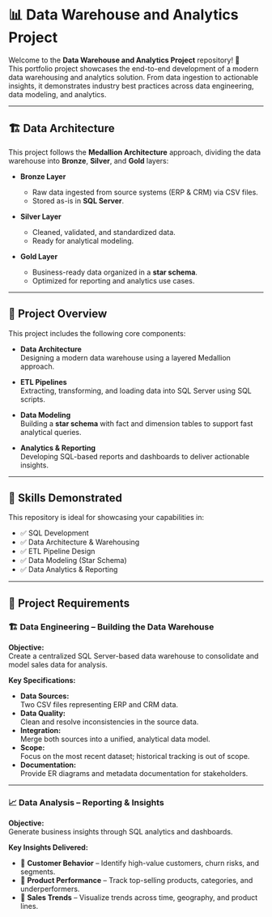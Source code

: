# 📊 Data Warehouse and Analytics Project

Welcome to the **Data Warehouse and Analytics Project** repository! 🚀  
This portfolio project showcases the end-to-end development of a modern data warehousing and analytics solution. From data ingestion to actionable insights, it demonstrates industry best practices across data engineering, data modeling, and analytics.

---

## 🏗️ Data Architecture

This project follows the **Medallion Architecture** approach, dividing the data warehouse into **Bronze**, **Silver**, and **Gold** layers:

- **Bronze Layer**  
  - Raw data ingested from source systems (ERP & CRM) via CSV files.  
  - Stored as-is in **SQL Server**.

- **Silver Layer**  
  - Cleaned, validated, and standardized data.  
  - Ready for analytical modeling.

- **Gold Layer**  
  - Business-ready data organized in a **star schema**.  
  - Optimized for reporting and analytics use cases.

---

## 📖 Project Overview

This project includes the following core components:

- **Data Architecture**  
  Designing a modern data warehouse using a layered Medallion approach.

- **ETL Pipelines**  
  Extracting, transforming, and loading data into SQL Server using SQL scripts.

- **Data Modeling**  
  Building a **star schema** with fact and dimension tables to support fast analytical queries.

- **Analytics & Reporting**  
  Developing SQL-based reports and dashboards to deliver actionable insights.

---

## 🎯 Skills Demonstrated

This repository is ideal for showcasing your capabilities in:

- ✅ SQL Development  
- ✅ Data Architecture & Warehousing  
- ✅ ETL Pipeline Design  
- ✅ Data Modeling (Star Schema)  
- ✅ Data Analytics & Reporting  

---

## 🚀 Project Requirements

### 🏗️ Data Engineering – Building the Data Warehouse

**Objective:**  
Create a centralized SQL Server-based data warehouse to consolidate and model sales data for analysis.

**Key Specifications:**
- **Data Sources:**  
  Two CSV files representing ERP and CRM data.
- **Data Quality:**  
  Clean and resolve inconsistencies in the source data.
- **Integration:**  
  Merge both sources into a unified, analytical data model.
- **Scope:**  
  Focus on the most recent dataset; historical tracking is out of scope.
- **Documentation:**  
  Provide ER diagrams and metadata documentation for stakeholders.

---

### 📈 Data Analysis – Reporting & Insights

**Objective:**  
Generate business insights through SQL analytics and dashboards.

**Key Insights Delivered:**
- 📌 **Customer Behavior** – Identify high-value customers, churn risks, and segments.
- 📌 **Product Performance** – Track top-selling products, categories, and underperformers.
- 📌 **Sales Trends** – Visualize trends across time, geography, and product lines.
